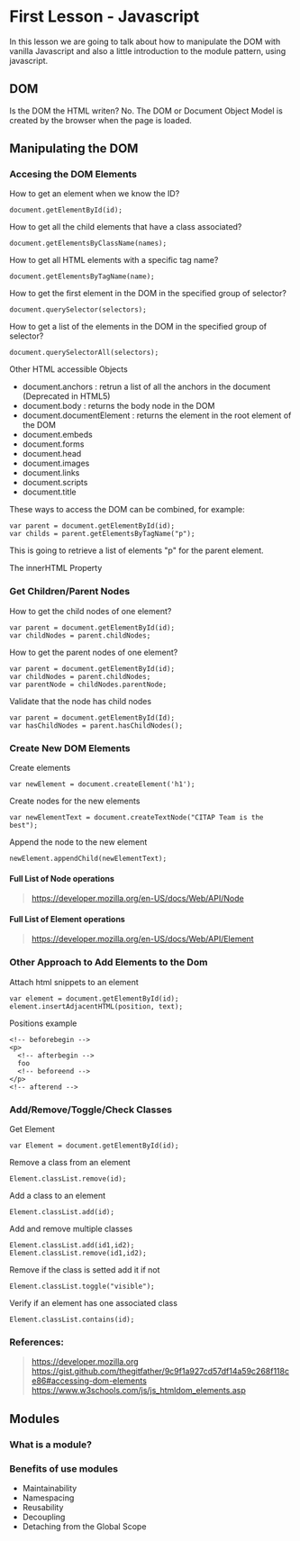 # First Lesson - Javascript

In this lesson we are going to talk about how to manipulate the DOM with vanilla Javascript and also a little introduction to the module pattern, using javascript.

## DOM

Is the DOM the HTML writen?
No. The DOM or Document Object Model is created by the browser when the page is loaded.

## Manipulating the DOM

### Accesing the DOM Elements

How to get an element when we know the ID?

```
document.getElementById(id);
```

How to get all the child elements that have a class associated?

```
document.getElementsByClassName(names);
```

How to get all HTML elements with a specific tag name?

```
document.getElementsByTagName(name);
```

How to get the first element in the DOM in the specified group of selector?

```
document.querySelector(selectors);
```

How to get a list of the elements in the DOM in the specified group of selector?

```
document.querySelectorAll(selectors);
```

Other HTML accessible Objects
* document.anchors : retrun a list of all the anchors in the document (Deprecated in HTML5)
* document.body : returns the body node in the DOM
* document.documentElement : returns the element in the root element of the DOM
* document.embeds
* document.forms
* document.head
* document.images
* document.links
* document.scripts
* document.title


These ways to access the DOM can be combined, for example:

```
var parent = document.getElementById(id);
var childs = parent.getElementsByTagName("p");
```

This is going to retrieve a list of elements "p" for the parent element.

The innerHTML Property

### Get Children/Parent Nodes

How to get the child nodes of one element?

```
var parent = document.getElementById(id);
var childNodes = parent.childNodes;
```

How to get the parent nodes of one element?

```
var parent = document.getElementById(id);
var childNodes = parent.childNodes;
var parentNode = childNodes.parentNode;
```

Validate that the node has child nodes

```
var parent = document.getElementById(Id);
var hasChildNodes = parent.hasChildNodes();
```

### Create New DOM Elements

Create elements
```
var newElement = document.createElement('h1');
```

Create nodes for the new elements
```
var newElementText = document.createTextNode("CITAP Team is the best");
```
Append the node to the new element
```
newElement.appendChild(newElementText);
```

#### Full List of Node operations
> https://developer.mozilla.org/en-US/docs/Web/API/Node

#### Full List of Element operations
> https://developer.mozilla.org/en-US/docs/Web/API/Element

### Other Approach to Add Elements to the Dom

Attach html snippets to an element
```
var element = document.getElementById(id);
element.insertAdjacentHTML(position, text);
```

Positions example

```
<!-- beforebegin -->
<p>
  <!-- afterbegin -->
  foo
  <!-- beforeend -->
</p>
<!-- afterend -->
```

### Add/Remove/Toggle/Check Classes

Get Element 
```
var Element = document.getElementById(id);
```

Remove a class from an element
```
Element.classList.remove(id);
```

Add a class to an element
```
Element.classList.add(id);
```

Add and remove multiple classes
```
Element.classList.add(id1,id2); 
Element.classList.remove(id1,id2);
```

Remove if the class is setted add it if not
```
Element.classList.toggle("visible");
```

Verify if an element has one associated class
```
Element.classList.contains(id);
```

### References:
> https://developer.mozilla.org
> https://gist.github.com/thegitfather/9c9f1a927cd57df14a59c268f118ce86#accessing-dom-elements
> https://www.w3schools.com/js/js_htmldom_elements.asp

## Modules

### What is a module?

### Benefits of use modules
* Maintainability
* Namespacing
* Reusability
* Decoupling
* Detaching from the Global Scope
